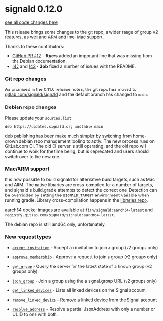 # signald 0.12.0

[see all code changes here](https://gitlab.com/signald/signald/-/compare/0.11.1...0.12.0)

This release brings some changes to the git repo, a wider range of group v2 features, as well and ARM and Intel Mac support.

Thanks to these contributors:
* [GitHub PR #12](https://github.com/thefinn93/signald/pull/12) - **ftyers** added an important line that was missing from the Debian documentation.
* [!42](https://gitlab.com/signald/signald/-/merge_requests/42) and [!43](https://gitlab.com/signald/signald/-/merge_requests/43) - **3ob** fixed a number of issues with the README.  


### Git repo changes

As promised in the 0.11.0 release notes, the git repo has moved to [gitlab.com/signald/signald](https://gitlab.com/signald/signald)
and the default branch has changed to `main`. 

### Debian repo changes

Please update your `sources.list`:

```
deb https://updates.signald.org unstable main
```

deb publishing has been make much simpler by switching from home-grown debian repo management tooling to [aptly](https://www.aptly.info/). The new
process runs on GitLab.com CI. The old CI server is still operating, and the old repo will continue to work for the time
being, but is deprecated and users should switch over to the new one.

### Mac/ARM support
It is now possible to build signald for alternative build targets, such as Mac and ARM. The native libraries are
cross-compiled for a number of targets, and signald's build.gradle attempts to detect the correct one. Detection can be
overridden by setting the `SIGNALD_TARGET` environment variable when running gradle. Library cross-compilation happens
in the [libraries repo](https://gitlab.com/signald/libraries).

aarch64 docker images are available at `finn/signald:aarch64-latest` and `registry.gitlab.com/signald/signald:aarch64-latest`.

The debian repo is still amd64 only, unfortunately.


### New request types

* [`accept_invitation`](https://docs.signald.org/protocol/actions/v1/accept_invitation/) - Accept an invitation to join a group (v2 groups only)
* [`approve_membership`](https://docs.signald.org/protocol/actions/v1/approve_membership/) - Approve a request to join a group (v2 groups only)
* [`get_group`](https://docs.signald.org/protocol/actions/v1/get_group/) - Query the server for the latest state of a known group (v2 groups only)
* [`join_group`](https://docs.signald.org/protocol/actions/v1/join_group/) - Join a group using the a signal.group URL (v2 groups only)


* [`get_linked_devices`](https://docs.signald.org/protocol/actions/v1/get_linked_devices/) - Lists all linked devices on the Signal account.
* [`remove_linked_device`](https://docs.signald.org/protocol/actions/v1/remove_linked_device/) - Remove a linked device from the Signal account


* [`resolve_address`](https://docs.signald.org/protocol/actions/v1/resolve_address/) - Resolve a partial JsonAddress with only a number or UUID to one with both.

